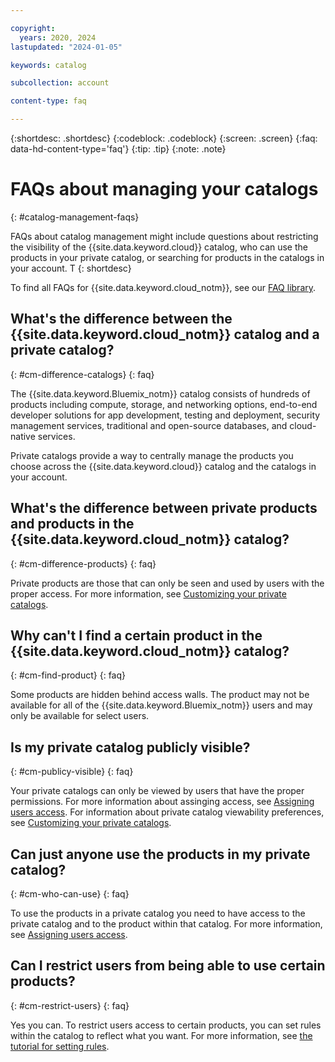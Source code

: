 ```yaml
---

copyright:
  years: 2020, 2024
lastupdated: "2024-01-05"

keywords: catalog

subcollection: account

content-type: faq

---
```


{:shortdesc: .shortdesc}
{:codeblock: .codeblock}
{:screen: .screen}
{:faq: data-hd-content-type='faq'}
{:tip: .tip}
{:note: .note}




# FAQs about managing your catalogs
{: #catalog-management-faqs}

FAQs about catalog management might include questions about restricting the visibility of the {{site.data.keyword.cloud}} catalog, who can use the products in your private catalog, or searching for products in the catalogs in your account. T
{: shortdesc}

To find all FAQs for {{site.data.keyword.cloud_notm}}, see our [FAQ library](/docs/faqs).


## What's the difference between the {{site.data.keyword.cloud_notm}} catalog and a private catalog?
{: #cm-difference-catalogs}
{: faq}

The {{site.data.keyword.Bluemix_notm}} catalog consists of hundreds of products including compute, storage, and networking options, end-to-end developer solutions for app development, testing and deployment, security management services, traditional and open-source databases, and cloud-native services.

Private catalogs provide a way to centrally manage the products you choose across the {{site.data.keyword.cloud}} catalog and the catalogs in your account.


## What's the difference between private products and products in the {{site.data.keyword.cloud_notm}} catalog?
{: #cm-difference-products}
{: faq}

Private products are those that can only be seen and used by users with the proper access. For more information, see [Customizing your private catalogs](/docs/account?topic=account-restrict-by-user&interface=ui).


## Why can't I find a certain product in the {{site.data.keyword.cloud_notm}} catalog?
{: #cm-find-product}
{: faq}

Some products are hidden behind access walls. The product may not be available for all of the {{site.data.keyword.Bluemix_notm}} users and may only be available for select users.


## Is my private catalog publicly visible?
{: #cm-publicy-visible}
{: faq}

Your private catalogs can only be viewed by users that have the proper permissions. For more information about assinging access, see [Assigning users access](/docs/account?topic=account-catalog-access). For information about private catalog viewability preferences, see [Customizing your private catalogs](/docs/account?topic=account-restrict-by-user&interface=ui).


## Can just anyone use the products in my private catalog?
{: #cm-who-can-use}
{: faq}

To use the products in a private catalog you need to have access to the private catalog and to the product within that catalog. For more information, see [Assigning users access](/docs/account?topic=account-catalog-access).


## Can I restrict users from being able to use certain products?
{: #cm-restrict-users}
{: faq}

Yes you can. To restrict users access to certain products, you can set rules within the catalog to reflect what you want. For more information, see [the tutorial for setting rules](/docs/account?topic=account-filter-account).
